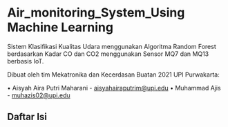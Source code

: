 # Air_monitoring_System_Using Machine Learning
Sistem Klasifikasi Kualitas Udara menggunakan Algoritma  Random Forest berdasarkan Kadar CO dan CO2  menggunakan Sensor MQ7 dan MQ13 berbasis IoT. 

Dibuat oleh tim Mekatronika dan Kecerdasan Buatan 2021 UPI Purwakarta:

• Aisyah Aira Putri Maharani - aisyahairaputrim@upi.edu
• Muhammad Ajis - muhazis02@upi.edu

## Daftar Isi
